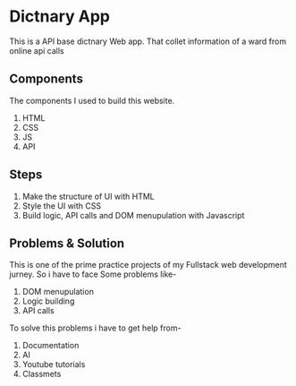# Dictnary App
This is a API base dictnary Web app.
That collet information of a ward from online api calls

## Components
The components I used to build this website.
1. HTML
 2. CSS 
 3. JS 
 4. API 

 ## Steps
 1. Make the structure of UI with HTML
 2. Style the UI with CSS
 3. Build logic, API calls and DOM menupulation with Javascript

 ## Problems & Solution
 This is one of the prime practice projects of my Fullstack web development jurney. So i have to face Some problems like-

 1. DOM menupulation
 2. Logic building
 3. API calls
 
 To solve this problems i have to get help from-
 1. Documentation
 2. AI
 3. Youtube tutorials
 4. Classmets
